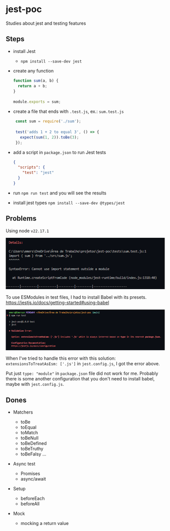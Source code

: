 # jest-poc

Studies about jest and testing features

## Steps

- install Jest
  - `npm install --save-dev jest`


- create any function
  ```js
  function sum(a, b) {
    return a + b;
  }

  module.exports = sum; 
  ```

- create a file that ends with `.test.js`, ex.: `sum.test.js`
   ```js
    const sum = require('./sum');

    test('adds 1 + 2 to equal 3', () => {
      expect(sum(1, 2)).toBe(3);
    });
  ```

- add a script in `package.json` to run Jest tests
  ```json
  {
    "scripts": {
      "test": "jest"
    }
  }
  ```

- run `npm run test` and you will see the results

- install jest types `npm install --save-dev @types/jest`

## Problems

Using node `v22.17.1`

![alt text](image.png)

To use ESModules in test files, I had to install Babel with its presets.
https://jestjs.io/docs/getting-started#using-babel

![alt text](image-1.png)

When I've tried to handle this error with this solution: `extensionsToTreatAsEsm: ['.js']` in `jest.config.js`, I got the error above.

Put just `type: "module"` in `package.json` file did not work for me.
Probably there is some another configuration that you don't need to install babel, maybe with `jest.config.js`.

## Dones

- Matchers
  - toBe
  - toEqual
  - toMatch
  - toBeNull
  - toBeDefined
  - toBeTruthy
  - toBeFalsy
  ...

- Async test
  - Promises
  - async/await

- Setup
  - beforeEach
  - beforeAll

- Mock
  - mocking a return value